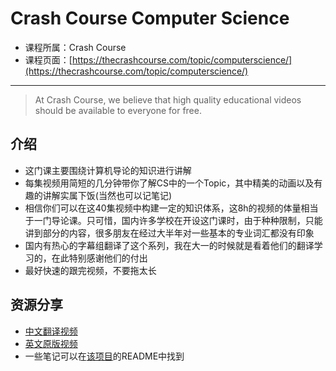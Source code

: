 # Crash Course Computer Science

- 课程所属：Crash Course
- 课程页面：[https://thecrashcourse.com/topic/computerscience/](https://thecrashcourse.com/topic/computerscience/)

---
> At Crash Course, we believe that high quality educational videos should be available to everyone for free.

## 介绍

- 这门课主要围绕计算机导论的知识进行讲解
- 每集视频用简短的几分钟带你了解CS中的一个Topic，其中精美的动画以及有趣的讲解实属下饭(当然也可以记笔记)
- 相信你们可以在这40集视频中构建一定的知识体系，这8h的视频的体量相当于一门导论课。只可惜，国内许多学校在开设这门课时，由于种种限制，只能讲到部分的内容，很多朋友在经过大半年对一些基本的专业词汇都没有印象
- 国内有热心的字幕组翻译了这个系列，我在大一的时候就是看着他们的翻译学习的，在此特别感谢他们的付出
- 最好快速的跟完视频，不要拖太长

## 资源分享

- [中文翻译视频](https://www.bilibili.com/video/BV1EW411u7th/)
- [英文原版视频](https://www.youtube.com/playlist?list=PL8dPuuaLjXtNlUrzyH5r6jN9ulIgZBpdo)
- 一些笔记可以在[该项目](https://github.com/1c7/crash-course-computer-science-chinese)的README中找到
